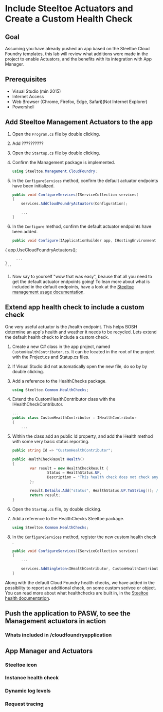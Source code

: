 # Include Steeltoe Actuators and Create a Custom Health Check

## Goal

Assuming you have already pushed an app based on the Steeltoe Cloud Foundry templates, this lab will review what additions were made in the project to enable Actuators, and the benefits with its integration with App Manager.

## Prerequisites

- Visual Studio (min 2015)
- Internet Access
- Web Browser (Chrome, Firefox, Edge, Safari)(Not Internet Explorer)
- Powershell

## Add Steeltoe Management Actuators to the app

1. Open the `Program.cs` file by double clicking.

1. Add ??????????

1. Open the `Startup.cs` file by double clicking.

1. Confirm the Management package is implemented.

	```cs
	using Steeltoe.Management.CloudFoundry;
	```

1. In the `ConfigureServices` method, confirm the default actuator endpoints have been initialized.

	```cs
	public void ConfigureServices(IServiceCollection services)
	{
		services.AddCloudFoundryActuators(Configuration);

		...
	}
	```

1. In the `Configure` method, confirm the default actuator endpoints have been added.

	```cs
	public void Configure(IApplicationBuilder app, IHostingEnvironment env, ILoggerFactory loggerFactory)
  {
		 app.UseCloudFoundryActuators();
		 
		 ...
	}
	```

1. Now say to yourself "wow that was easy", beause that all you need to get the default actuator endpoints going! To lean more about what is included in the default endpoints, have a look at the [Steeltoe management usage documentation](https://steeltoe.io/docs/steeltoe-management/#1-2-usage).

## Extend app health check to include a custom check

One very useful actuator is the /health endpoint. This helps BOSH determine an app's health and weather it needs to be recycled. Lets extend the default health check to include a custom check.

1. Create a new C# class in the app project, named `CustomHealthContributor.cs`. It can be located in the root of the project with the Project.cs and Statup.cs files.

1. If Visual Studio did not automatically open the new file, do so by by double clicking.

1. Add a reference to the HealthChecks package.

	```cs
	using Steeltoe.Common.HealthChecks;
	```

1. Extend the CustomHealthContributor class with the IHealthCheckContributor.

	```cs
	...
	public class CustomHealthContributor : IHealthContributor
	{
		...
	```

1. Within the class add an public Id property, and add the Health method with some very basic status reporting.

	```cs
	public string Id => "CustomHealthContributor";

	public HealthCheckResult Health()
	{
			var result = new HealthCheckResult {
					Status = HealthStatus.UP,
					Description = "This health check does not check anything, yet!"
			};

			result.Details.Add("status", HealthStatus.UP.ToString()); //a part of the middleware response
			return result;
	}
	```

1. Open the `Startup.cs` file, by double clicking.

1. Add a reference to the HealthChecks Steeltoe package.

	```cs
	using Steeltoe.Common.HealthChecks;
	```	

1. In the `ConfigureServices` method, register the new custom health check .

	```cs
	public void ConfigureServices(IServiceCollection services)
	{
		...

		services.AddSingleton<IHealthContributor, CustomHealthContributor>();
	}
	```

Along with the default Cloud Foundry health checks, we have added in the possibility to report an additional check, on some custom serivce or object. You can read more about what healthchecks are built in, in the [Steeltoe health documentation](https://steeltoe.io/docs/steeltoe-management/#1-2-3-health).

## Push the application to PASW, to see the Management actuators in action




### Whats included in /cloudfoundryapplication

## App Manager and Actuators
### Steeltoe icon
### Instance health check
### Dynamic log levels
### Request tracing
